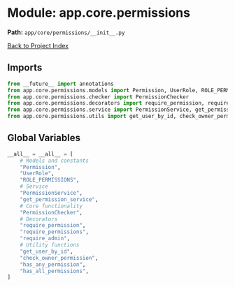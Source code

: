# Module: app.core.permissions

**Path:** `app/core/permissions/__init__.py`

[Back to Project Index](../../../../index.md)

## Imports
```python
from __future__ import annotations
from app.core.permissions.models import Permission, UserRole, ROLE_PERMISSIONS
from app.core.permissions.checker import PermissionChecker
from app.core.permissions.decorators import require_permission, require_permissions, require_admin
from app.core.permissions.service import PermissionService, get_permission_service
from app.core.permissions.utils import get_user_by_id, check_owner_permission, has_any_permission, has_all_permissions
```

## Global Variables
```python
__all__ = __all__ = [
    # Models and constants
    "Permission",
    "UserRole",
    "ROLE_PERMISSIONS",
    # Service
    "PermissionService",
    "get_permission_service",
    # Core functionality
    "PermissionChecker",
    # Decorators
    "require_permission",
    "require_permissions",
    "require_admin",
    # Utility functions
    "get_user_by_id",
    "check_owner_permission",
    "has_any_permission",
    "has_all_permissions",
]
```
